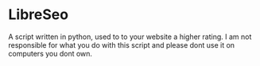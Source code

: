 LibreSeo
========

A script written in python, used to to your website a higher rating. I am not responsible for what you do with this script and please dont use it on computers you dont own. 
